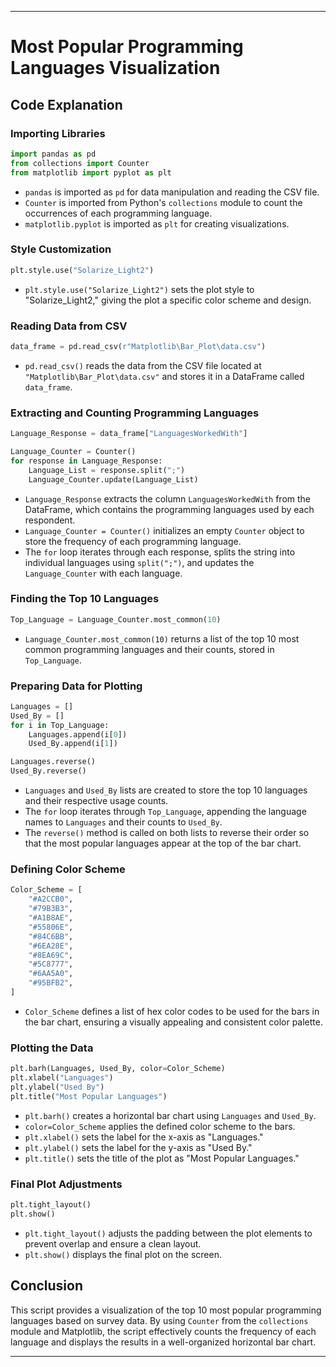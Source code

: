 ---

# Most Popular Programming Languages Visualization

## Code Explanation

### Importing Libraries

```python
import pandas as pd
from collections import Counter
from matplotlib import pyplot as plt
```

- `pandas` is imported as `pd` for data manipulation and reading the CSV file.
- `Counter` is imported from Python's `collections` module to count the occurrences of each programming language.
- `matplotlib.pyplot` is imported as `plt` for creating visualizations.

### Style Customization

```python
plt.style.use("Solarize_Light2")
```

- `plt.style.use("Solarize_Light2")` sets the plot style to "Solarize_Light2," giving the plot a specific color scheme and design.

### Reading Data from CSV

```python
data_frame = pd.read_csv(r"Matplotlib\Bar_Plot\data.csv")
```

- `pd.read_csv()` reads the data from the CSV file located at `"Matplotlib\Bar_Plot\data.csv"` and stores it in a DataFrame called `data_frame`.

### Extracting and Counting Programming Languages

```python
Language_Response = data_frame["LanguagesWorkedWith"]

Language_Counter = Counter()
for response in Language_Response:
    Language_List = response.split(";")
    Language_Counter.update(Language_List)
```

- `Language_Response` extracts the column `LanguagesWorkedWith` from the DataFrame, which contains the programming languages used by each respondent.
- `Language_Counter = Counter()` initializes an empty `Counter` object to store the frequency of each programming language.
- The `for` loop iterates through each response, splits the string into individual languages using `split(";")`, and updates the `Language_Counter` with each language.

### Finding the Top 10 Languages

```python
Top_Language = Language_Counter.most_common(10)
```

- `Language_Counter.most_common(10)` returns a list of the top 10 most common programming languages and their counts, stored in `Top_Language`.

### Preparing Data for Plotting

```python
Languages = []
Used_By = []
for i in Top_Language:
    Languages.append(i[0])
    Used_By.append(i[1])

Languages.reverse()
Used_By.reverse()
```

- `Languages` and `Used_By` lists are created to store the top 10 languages and their respective usage counts.
- The `for` loop iterates through `Top_Language`, appending the language names to `Languages` and their counts to `Used_By`.
- The `reverse()` method is called on both lists to reverse their order so that the most popular languages appear at the top of the bar chart.

### Defining Color Scheme

```python
Color_Scheme = [
    "#A2CCB0",
    "#79B3B3",
    "#A1B8AE",
    "#55806E",
    "#84C6BB",
    "#6EA28E",
    "#8EA69C",
    "#5C8777",
    "#6AA5A0",
    "#95BFB2",
]
```

- `Color_Scheme` defines a list of hex color codes to be used for the bars in the bar chart, ensuring a visually appealing and consistent color palette.

### Plotting the Data

```python
plt.barh(Languages, Used_By, color=Color_Scheme)
plt.xlabel("Languages")
plt.ylabel("Used By")
plt.title("Most Popular Languages")
```

- `plt.barh()` creates a horizontal bar chart using `Languages` and `Used_By`.
- `color=Color_Scheme` applies the defined color scheme to the bars.
- `plt.xlabel()` sets the label for the x-axis as "Languages."
- `plt.ylabel()` sets the label for the y-axis as "Used By."
- `plt.title()` sets the title of the plot as "Most Popular Languages."

### Final Plot Adjustments

```python
plt.tight_layout()
plt.show()
```

- `plt.tight_layout()` adjusts the padding between the plot elements to prevent overlap and ensure a clean layout.
- `plt.show()` displays the final plot on the screen.

## Conclusion

This script provides a visualization of the top 10 most popular programming languages based on survey data. By using `Counter` from the `collections` module and Matplotlib, the script effectively counts the frequency of each language and displays the results in a well-organized horizontal bar chart.

---
